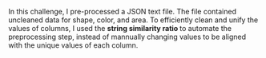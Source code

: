 In this challenge, I pre-processed a JSON text file. The file contained uncleaned data for shape, color, and area.
To efficiently clean and unify the values of columns, I used  the <b> string similarity ratio </b> to automate the preprocessing step, instead of mannually changing values to be aligned with the unique values of each column.
